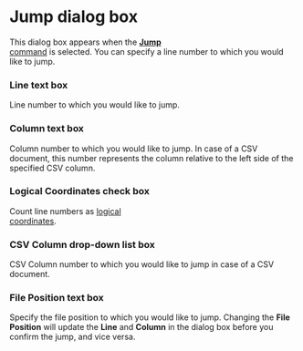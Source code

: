 # Jump dialog box

This dialog box appears when the [**Jump** \
command](../../cmd/edit/jump) is selected. You can specify a line number to which you would like to
jump.

### Line text box

Line number to which you would like to jump.

### Column text box

Column number to which you would like to jump. In case of a CSV document, this number represents the column relative to the left side of the specified CSV column.

### Logical Coordinates check box

Count line numbers as [logical \
coordinates](../../glossary/logicalcoordinates).

### CSV Column drop-down list box

CSV Column number to which you would like to jump in case of a CSV document.

### File Position text box

Specify the file position to which you would like to jump. Changing the **File Position** will update the **Line** and **Column** in the dialog box before you confirm the jump, and vice versa.

